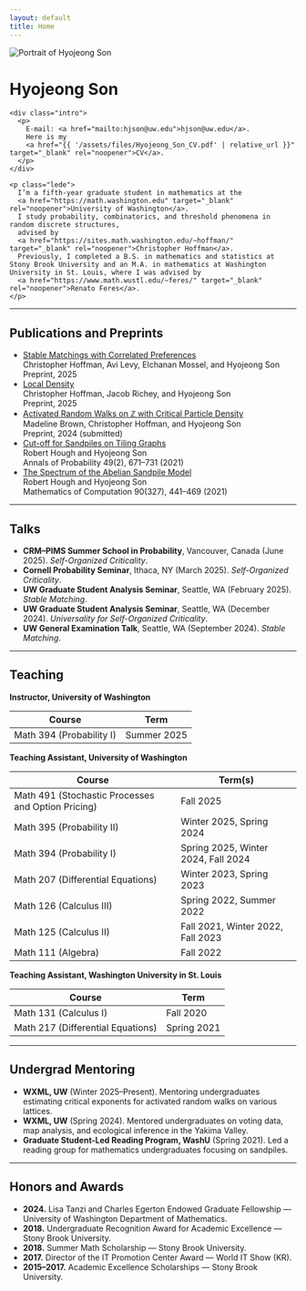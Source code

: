 ```yaml
---
layout: default
title: Home
---
```


<div class="hero">
  <img src="{{ '/assets/files/profile.jpeg' | relative_url }}" alt="Portrait of Hyojeong Son">
  <div>
    <h1>Hyojeong Son</h1>

    <div class="intro">
      <p>
        E-mail: <a href="mailto:hjson@uw.edu">hjson@uw.edu</a>.
        Here is my
        <a href="{{ '/assets/files/Hyojeong_Son_CV.pdf' | relative_url }}" target="_blank" rel="noopener">CV</a>.
      </p>
    </div>

    <p class="lede">
      I’m a fifth-year graduate student in mathematics at the
      <a href="https://math.washington.edu" target="_blank" rel="noopener">University of Washington</a>.
      I study probability, combinatorics, and threshold phenomena in random discrete structures,
      advised by
      <a href="https://sites.math.washington.edu/~hoffman/" target="_blank" rel="noopener">Christopher Hoffman</a>.
      Previously, I completed a B.S. in mathematics and statistics at Stony Brook University and an M.A. in mathematics at Washington University in St. Louis, where I was advised by
      <a href="https://www.math.wustl.edu/~feres/" target="_blank" rel="noopener">Renato Feres</a>.
    </p>
  </div>
</div>

---

## Publications and Preprints

<ul class="pubcards">
  <li class="pubcard">
    <div class="pub-title"><a href="{{ '/assets/files/stable_matchings_correlated_preferences.pdf' | relative_url }}" target="_blank" rel="noopener">Stable Matchings with Correlated Preferences</a></div>
    <div class="pub-authors">Christopher Hoffman, Avi Levy, Elchanan Mossel, and Hyojeong Son</div>
    <div class="pub-venue">Preprint, 2025</div>
  </li>
  <li class="pubcard">
    <div class="pub-title"><a href="{{ '/assets/files/local_density.pdf' | relative_url }}" target="_blank" rel="noopener">Local Density</a></div>
    <div class="pub-authors">Christopher Hoffman, Jacob Richey, and Hyojeong Son</div>
    <div class="pub-venue">Preprint, 2025</div>
  </li>
  <li class="pubcard">
    <div class="pub-title"><a href="https://arxiv.org/abs/2411.07609" target="_blank" rel="noopener">Activated Random Walks on ℤ with Critical Particle Density</a></div>
    <div class="pub-authors">Madeline Brown, Christopher Hoffman, and Hyojeong Son</div>
    <div class="pub-venue">Preprint, 2024 (submitted)</div>
  </li>
  <li class="pubcard">
    <div class="pub-title"><a href="https://arxiv.org/abs/1902.04174" target="_blank" rel="noopener">Cut-off for Sandpiles on Tiling Graphs</a></div>
    <div class="pub-authors">Robert Hough and Hyojeong Son</div>
    <div class="pub-venue">Annals of Probability 49(2), 671–731 (2021)</div>
  </li>
  <li class="pubcard">
    <div class="pub-title"><a href="https://arxiv.org/abs/1905.07015" target="_blank" rel="noopener">The Spectrum of the Abelian Sandpile Model</a></div>
    <div class="pub-authors">Robert Hough and Hyojeong Son</div>
    <div class="pub-venue">Mathematics of Computation 90(327), 441–469 (2021)</div>
  </li>
</ul>

---

## Talks

<ul class="tight">
  <li><strong>CRM–PIMS Summer School in Probability</strong>, Vancouver, Canada (June 2025). <em>Self-Organized Criticality</em>.</li>
  <li><strong>Cornell Probability Seminar</strong>, Ithaca, NY (March 2025). <em>Self-Organized Criticality</em>.</li>
  <li><strong>UW Graduate Student Analysis Seminar</strong>, Seattle, WA (February 2025). <em>Stable Matching</em>.</li>
  <li><strong>UW Graduate Student Analysis Seminar</strong>, Seattle, WA (December 2024). <em>Universality for Self-Organized Criticality</em>.</li>
  <li><strong>UW General Examination Talk</strong>, Seattle, WA (September 2024). <em>Stable Matching</em>.</li>
</ul>

---

## Teaching

**Instructor, University of Washington**
<table class="table">
  <colgroup><col class="course"><col class="term"></colgroup>
  <thead><tr><th>Course</th><th>Term</th></tr></thead>
  <tbody>
    <tr><td>Math 394 (Probability I)</td><td>Summer 2025</td></tr>
  </tbody>
</table>

**Teaching Assistant, University of Washington**
<table class="table">
  <colgroup><col class="course"><col class="term"></colgroup>
  <thead><tr><th>Course</th><th>Term(s)</th></tr></thead>
  <tbody>
    <tr><td>Math 491 (Stochastic Processes and Option Pricing)</td><td>Fall 2025</td></tr>
    <tr><td>Math 395 (Probability II)</td><td>Winter 2025, Spring 2024</td></tr>
    <tr><td>Math 394 (Probability I)</td><td>Spring 2025, Winter 2024, Fall 2024</td></tr>
    <tr><td>Math 207 (Differential Equations)</td><td>Winter 2023, Spring 2023</td></tr>
    <tr><td>Math 126 (Calculus III)</td><td>Spring 2022, Summer 2022</td></tr>
    <tr><td>Math 125 (Calculus II)</td><td>Fall 2021, Winter 2022, Fall 2023</td></tr>
    <tr><td>Math 111 (Algebra)</td><td>Fall 2022</td></tr>
  </tbody>
</table>

**Teaching Assistant, Washington University in St. Louis**
<table class="table">
  <colgroup><col class="course"><col class="term"></colgroup>
  <thead><tr><th>Course</th><th>Term</th></tr></thead>
  <tbody>
    <tr><td>Math 131 (Calculus I)</td><td>Fall 2020</td></tr>
    <tr><td>Math 217 (Differential Equations)</td><td>Spring 2021</td></tr>
  </tbody>
</table>

---

## Undergrad Mentoring

<ul class="tight">
  <li><strong>WXML, UW</strong> (Winter 2025–Present). Mentoring undergraduates estimating critical exponents for activated random walks on various lattices.</li>
  <li><strong>WXML, UW</strong> (Spring 2024). Mentored undergraduates on voting data, map analysis, and ecological inference in the Yakima Valley.</li>
  <li><strong>Graduate Student-Led Reading Program, WashU</strong> (Spring 2021). Led a reading group for mathematics undergraduates focusing on sandpiles.</li>
</ul>

---

## Honors and Awards

<ul class="tight">
  <li><strong>2024.</strong> Lisa Tanzi and Charles Egerton Endowed Graduate Fellowship — University of Washington Department of Mathematics.</li>
  <li><strong>2018.</strong> Undergraduate Recognition Award for Academic Excellence — Stony Brook University.</li>
  <li><strong>2018.</strong> Summer Math Scholarship — Stony Brook University.</li>
  <li><strong>2017.</strong> Director of the IT Promotion Center Award — World IT Show (KR).</li>
  <li><strong>2015–2017.</strong> Academic Excellence Scholarships — Stony Brook University.</li>
</ul>

